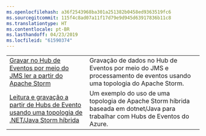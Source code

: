 ```yaml
---
ms.openlocfilehash: a36f2543968ba301a251382b0458ed9363519fc6
ms.sourcegitcommit: 115f4c8ad07a11f17d79e9d945d63917836b11c8
ms.translationtype: HT
ms.contentlocale: pt-BR
ms.lasthandoff: 04/23/2019
ms.locfileid: "61590374"
---
```

|  |  |
|---------|---------|
| [Gravar no Hub de Eventos por meio do JMS ler a partir do Apache Storm][1] | Gravação de dados no Hub de Eventos por meio do JMS e processamento de eventos usando uma topologia do Apache Storm. 
| [Leitura e gravação a partir de Hubs de Evento usando uma topologia de .NET/Java Storm híbrida][2] | Um exemplo do uso de uma topologia de Apache Storm híbrida baseada em dotnet/Java para trabalhar com Hubs de Eventos do Azure.

[1]: https://azure.microsoft.com/resources/samples/event-hubs-java-storm-sender-jms-receiver/
[2]: https://azure.microsoft.com/resources/samples/hdinsight-dotnet-java-storm-eventhub/